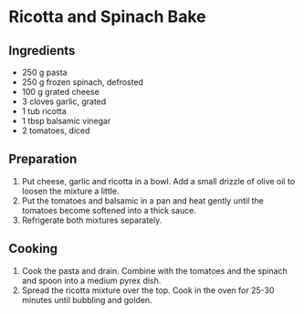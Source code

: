 # Ricotta and Spinach Bake

## Ingredients

- 250 g pasta
- 250 g frozen spinach, defrosted
- 100 g grated cheese
- 3 cloves garlic, grated
- 1 tub ricotta
- 1 tbsp balsamic vinegar
- 2 tomatoes, diced

## Preparation

1. Put cheese, garlic and ricotta in a bowl. Add a small drizzle of olive oil to
   loosen the mixture a little.
2. Put the tomatoes and balsamic in a pan and heat gently until the tomatoes
   become softened into a thick sauce.
3. Refrigerate both mixtures separately.

## Cooking

1. Cook the pasta and drain. Combine with the tomatoes and the spinach and spoon
   into a medium pyrex dish.
2. Spread the ricotta mixture over the top. Cook in the oven for 25-30 minutes
   until bubbling and golden.
